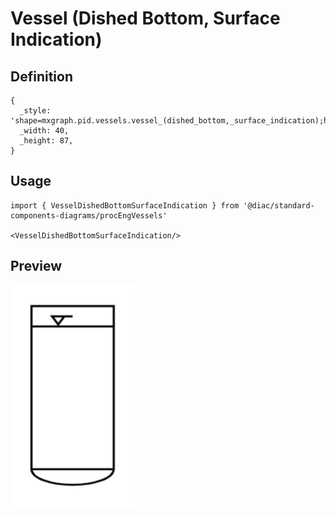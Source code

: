 # Vessel (Dished Bottom, Surface Indication)

## Definition

```
{
  _style: 'shape=mxgraph.pid.vessels.vessel_(dished_bottom,_surface_indication);html=1;pointerEvents=1;align=center;verticalLabelPosition=bottom;verticalAlign=top;dashed=0;',
  _width: 40,
  _height: 87,
}
```

## Usage

```
import { VesselDishedBottomSurfaceIndication } from '@diac/standard-components-diagrams/procEngVessels'

<VesselDishedBottomSurfaceIndication/>
```

## Preview

<img src="./vessel-dished-bottom-surface-indication.png" width="200"/>
